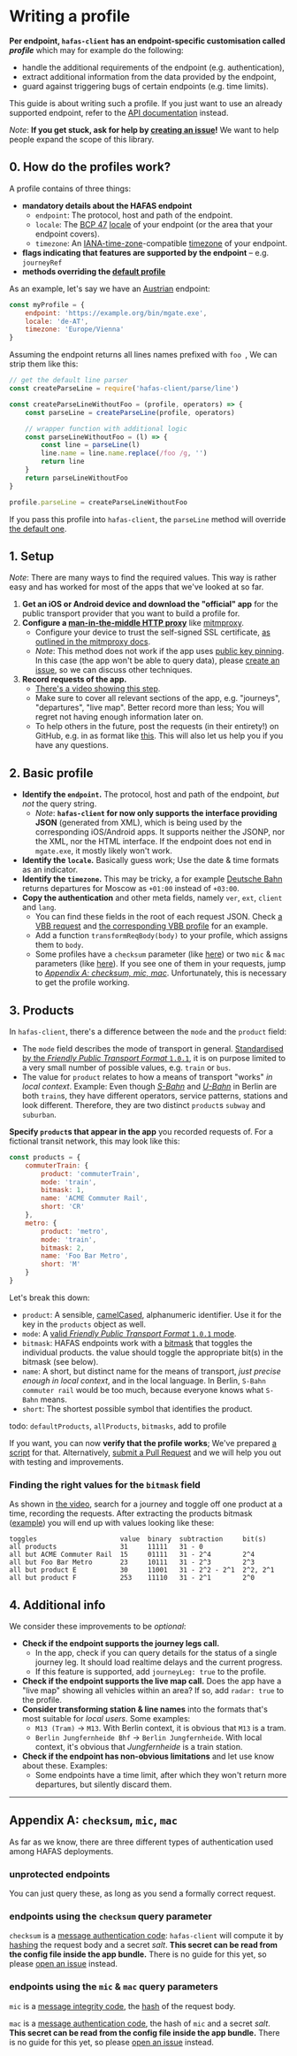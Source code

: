 # Writing a profile

**Per endpoint, `hafas-client` has an endpoint-specific customisation called *profile*** which may for example do the following:

- handle the additional requirements of the endpoint (e.g. authentication),
- extract additional information from the data provided by the endpoint,
- guard against triggering bugs of certain endpoints (e.g. time limits).

This guide is about writing such a profile. If you just want to use an already supported endpoint, refer to the [API documentation](readme.md) instead.

*Note*: **If you get stuck, ask for help by [creating an issue](https://github.com/derhuerst/hafas-client/issues/new)!** We want to help people expand the scope of this library.

## 0. How do the profiles work?

A profile contains of three things:

- **mandatory details about the HAFAS endpoint**
	- `endpoint`: The protocol, host and path of the endpoint.
	- `locale`: The [BCP 47](https://en.wikipedia.org/wiki/IETF_language_tag) [locale](https://en.wikipedia.org/wiki/Locale_(computer_software)) of your endpoint (or the area that your endpoint covers).
	- `timezone`: An [IANA-time-zone](https://www.iana.org/time-zones)-compatible [timezone](https://en.wikipedia.org/wiki/Time_zone) of your endpoint.
- **flags indicating that features are supported by the endpoint** – e.g. `journeyRef`
- **methods overriding the [default profile](../lib/default-profile.js)**

As an example, let's say we have an [Austrian](https://en.wikipedia.org/wiki/Austria) endpoint:

```js
const myProfile = {
	endpoint: 'https://example.org/bin/mgate.exe',
	locale: 'de-AT',
	timezone: 'Europe/Vienna'
}
```

Assuming the endpoint returns all lines names prefixed with `foo `, We can strip them like this:

```js
// get the default line parser
const createParseLine = require('hafas-client/parse/line')

const createParseLineWithoutFoo = (profile, operators) => {
	const parseLine = createParseLine(profile, operators)

	// wrapper function with additional logic
	const parseLineWithoutFoo = (l) => {
		const line = parseLine(l)
		line.name = line.name.replace(/foo /g, '')
		return line
	}
	return parseLineWithoutFoo
}

profile.parseLine = createParseLineWithoutFoo
```

If you pass this profile into `hafas-client`, the `parseLine` method will override [the default one](../parse/line.js).

## 1. Setup

*Note*: There are many ways to find the required values. This way is rather easy and has worked for most of the apps that we've looked at so far.

1. **Get an iOS or Android device and download the "official" app** for the public transport provider that you want to build a profile for.
2. **Configure a [man-in-the-middle HTTP proxy](https://docs.mitmproxy.org/stable/concepts-howmitmproxyworks/)** like [mitmproxy](https://mitmproxy.org).
	- Configure your device to trust the self-signed SSL certificate, [as outlined in the mitmproxy docs](https://docs.mitmproxy.org/stable/concepts-certificates/).
	- *Note*: This method does not work if the app uses [public key pinning](https://en.wikipedia.org/wiki/HTTP_Public_Key_Pinning). In this case (the app won't be able to query data), please [create an issue](https://github.com/derhuerst/hafas-client/issues/new), so we can discuss other techniques.
3. **Record requests of the app.**
	- [There's a video showing this step](https://stuff.jannisr.de/how-to-record-hafas-requests.mp4).
	- Make sure to cover all relevant sections of the app, e.g. "journeys", "departures", "live map". Better record more than less; You will regret not having enough information later on.
	- To help others in the future, post the requests (in their entirety!) on GitHub, e.g. in as format like [this](https://gist.github.com/derhuerst/5fa86ed5aec63645e5ae37e23e555886). This will also let us help you if you have any questions.

## 2. Basic profile

- **Identify the `endpoint`.** The protocol, host and path of the endpoint, *but not* the query string.
	- *Note*: **`hafas-client` for now only supports the interface providing JSON** (generated from XML), which is being used by the corresponding iOS/Android apps. It supports neither the JSONP, nor the XML, nor the HTML interface. If the endpoint does not end in `mgate.exe`, it mostly likely won't work.
- **Identify the `locale`.** Basically guess work; Use the date & time formats as an indicator.
- **Identify the `timezone`.** This may be tricky, a for example [Deutsche Bahn](https://en.wikipedia.org/wiki/Deutsche_Bahn) returns departures for Moscow as `+01:00` instead of `+03:00`.
- **Copy the authentication** and other meta fields, namely `ver`, `ext`, `client` and `lang`.
	- You can find these fields in the root of each request JSON. Check [a VBB request](https://gist.github.com/derhuerst/5fa86ed5aec63645e5ae37e23e555886#file-1-http-L13-L22) and [the corresponding VBB profile](https://github.com/derhuerst/hafas-client/blob/6e61097687a37b60d53e767f2711466b80c5142c/p/vbb/index.js#L22-L29) for an example.
	- Add a function `transformReqBody(body)` to your profile, which assigns them to `body`.
	- Some profiles have a `checksum` parameter (like [here](https://gist.github.com/derhuerst/2a735268bd82a0a6779633f15dceba33#file-journey-details-1-http-L1)) or two `mic` & `mac` parameters (like [here](https://gist.github.com/derhuerst/5fa86ed5aec63645e5ae37e23e555886#file-1-http-L1)). If you see one of them in your requests, jump to [*Appendix A: checksum, mic, mac*](#appendix-a-checksum-mic-mac). Unfortunately, this is necessary to get the profile working.

## 3. Products

In `hafas-client`, there's a difference between the `mode` and the `product` field:

- The `mode` field describes the mode of transport in general. [Standardised by the *Friendly Public Transport Format* `1.0.1`](https://github.com/public-transport/friendly-public-transport-format/blob/1.0.1/spec/readme.md#modes), it is on purpose limited to a very small number of possible values, e.g. `train` or `bus`.
- The value for `product` relates to how a means of transport "works" *in local context*. Example: Even though [*S-Bahn*](https://en.wikipedia.org/wiki/Berlin_S-Bahn) and [*U-Bahn*](https://en.wikipedia.org/wiki/Berlin_U-Bahn) in Berlin are both `train`s, they have different operators, service patterns, stations and look different. Therefore, they are two distinct `product`s `subway` and `suburban`.

**Specify `product`s that appear in the app** you recorded requests of. For a fictional transit network, this may look like this:

```js
const products = {
	commuterTrain: {
		product: 'commuterTrain',
		mode: 'train',
		bitmask: 1,
		name: 'ACME Commuter Rail',
		short: 'CR'
	},
	metro: {
		product: 'metro',
		mode: 'train',
		bitmask: 2,
		name: 'Foo Bar Metro',
		short: 'M'
	}
}
```

Let's break this down:

- `product`: A sensible, [camelCased](https://en.wikipedia.org/wiki/Camel_case#Variations_and_synonyms), alphanumeric identifier. Use it for the key in the `products` object as well.
- `mode`: A [valid *Friendly Public Transport Format* `1.0.1` mode](https://github.com/public-transport/friendly-public-transport-format/blob/1.0.1/spec/readme.md#modes).
- `bitmask`: HAFAS endpoints work with a [bitmask](https://en.wikipedia.org/wiki/Mask_(computing)#Arguments_to_functions) that toggles the individual products. the value should toggle the appropriate bit(s) in the bitmask (see below).
- `name`: A short, but distinct name for the means of transport, *just precise enough in local context*, and in the local language. In Berlin, `S-Bahn commuter rail` would be too much, because everyone knows what `S-Bahn` means.
- `short`: The shortest possible symbol that identifies the product.

todo: `defaultProducts`, `allProducts`, `bitmasks`, add to profile

If you want, you can now **verify that the profile works**; We've prepared [a script](https://runkit.com/derhuerst/hafas-client-profile-example) for that. Alternatively, [submit a Pull Request](https://help.github.com/articles/creating-a-pull-request-from-a-fork/) and we will help you out with testing and improvements.

### Finding the right values for the `bitmask` field

As shown in [the video](https://stuff.jannisr.de/how-to-record-hafas-requests.mp4), search for a journey and toggle off one product at a time, recording the requests. After extracting the products bitmask ([example](https://gist.github.com/derhuerst/193ef489f8aa50c2343f8bf1f2a22069#file-via-http-L34)) you will end up with values looking like these:

```
toggles                     value  binary  subtraction     bit(s)
all products                31     11111   31 - 0
all but ACME Commuter Rail  15     01111   31 - 2^4        2^4
all but Foo Bar Metro       23     10111   31 - 2^3        2^3
all but product E           30     11001   31 - 2^2 - 2^1  2^2, 2^1
all but product F           253    11110   31 - 2^1        2^0
```

## 4. Additional info

We consider these improvements to be *optional*:

- **Check if the endpoint supports the journey legs call.**
	- In the app, check if you can query details for the status of a single journey leg. It should load realtime delays and the current progress.
	- If this feature is supported, add `journeyLeg: true` to the profile.
- **Check if the endpoint supports the live map call.** Does the app have a "live map" showing all vehicles within an area? If so, add `radar: true` to the profile.
-  **Consider transforming station & line names** into the formats that's most suitable for *local users*. Some examples:
	- `M13 (Tram)` -> `M13`. With Berlin context, it is obvious that `M13` is a tram.
	- `Berlin Jungfernheide Bhf` -> `Berlin Jungfernheide`. With local context, it's obvious that *Jungfernheide* is a train station.
- **Check if the endpoint has non-obvious limitations** and let use know about these. Examples:
	- Some endpoints have a time limit, after which they won't return more departures, but silently discard them.

---

## Appendix A: `checksum`, `mic`, `mac`

As far as we know, there are three different types of authentication used among HAFAS deployments.

### unprotected endpoints

You can just query these, as long as you send a formally correct request.

### endpoints using the `checksum` query parameter

`checksum` is a [message authentication code](https://en.wikipedia.org/wiki/Message_authentication_code): `hafas-client` will compute it by [hashing](https://en.wikipedia.org/wiki/Hash_function) the request body and a secret *salt*. **This secret can be read from the config file inside the app bundle.** There is no guide for this yet, so please [open an issue](https://github.com/derhuerst/hafas-client/issues/new) instead.

### endpoints using the `mic` & `mac` query parameters

`mic` is a [message integrity code](https://en.wikipedia.org/wiki/Message_authentication_code), the [hash](https://en.wikipedia.org/wiki/Hash_function) of the request body.

`mac` is a [message authentication code](https://en.wikipedia.org/wiki/Message_authentication_code), the hash of `mic` and a secret *salt*. **This secret can be read from the config file inside the app bundle.** There is no guide for this yet, so please [open an issue](https://github.com/derhuerst/hafas-client/issues/new) instead.
